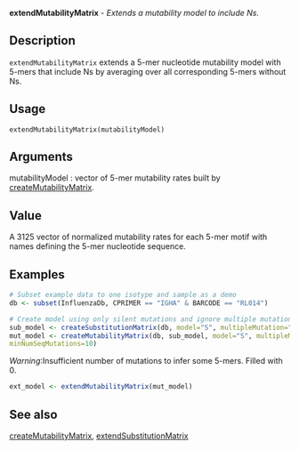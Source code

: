 





**extendMutabilityMatrix** - *Extends a mutability model to include Ns.*

Description
--------------------

`extendMutabilityMatrix` extends a 5-mer nucleotide mutability model 
with 5-mers that include Ns by averaging over all corresponding 5-mers without Ns.


Usage
--------------------
```
extendMutabilityMatrix(mutabilityModel)
```

Arguments
-------------------

mutabilityModel
:   vector of 5-mer mutability rates built by 
[createMutabilityMatrix](createMutabilityMatrix.md).



Value
-------------------

A 3125 vector of normalized mutability rates for each 5-mer motif with 
names defining the 5-mer nucleotide sequence.



Examples
-------------------

```R
# Subset example data to one isotype and sample as a demo
db <- subset(InfluenzaDb, CPRIMER == "IGHA" & BARCODE == "RL014")

# Create model using only silent mutations and ignore multiple mutations
sub_model <- createSubstitutionMatrix(db, model="S", multipleMutation="ignore")
mut_model <- createMutabilityMatrix(db, sub_model, model="S", multipleMutation="ignore",
minNumSeqMutations=10)

```

*Warning*:Insufficient number of mutations to infer some 5-mers. Filled with 0. 
```R
ext_model <- extendMutabilityMatrix(mut_model)
```



See also
-------------------

[createMutabilityMatrix](createMutabilityMatrix.md), [extendSubstitutionMatrix](extendSubstitutionMatrix.md)



